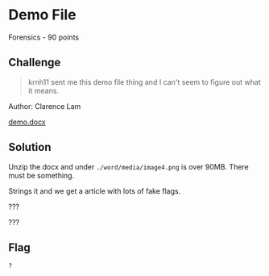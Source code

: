 # Demo File
Forensics - 90 points

## Challenge 
> krnh11 sent me this demo file thing and I can't seem to figure out what it means.

Author: Clarence Lam

[demo.docx](demo.docx)

## Solution

Unzip the docx and under `./word/media/image4.png` is over 90MB. There must be something.

Strings it and we get a article with lots of fake flags.

???

???

## Flag
`?`